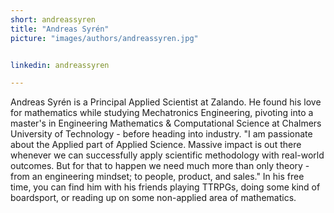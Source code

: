 ```yaml
---
short: andreassyren
title: "Andreas Syrén"
picture: "images/authors/andreassyren.jpg"


linkedin: andreassyren

---
```


Andreas Syrén is a Principal Applied Scientist at Zalando. He found his love for mathematics while studying Mechatronics Engineering, pivoting into a master's in Engineering Mathematics & Computational Science at Chalmers University of Technology - before heading into industry. "I am passionate about the Applied part of Applied Science. Massive impact is out there whenever we can successfully apply scientific methodology with real-world outcomes. But for that to happen we need much more than only theory - from an engineering mindset; to people, product, and sales." In his free time, you can find him with his friends playing TTRPGs, doing some kind of boardsport, or reading up on some non-applied area of mathematics. 
